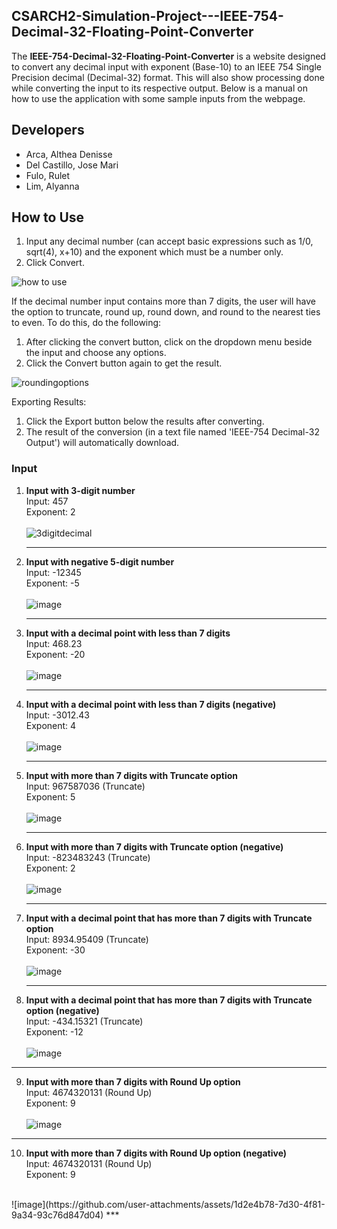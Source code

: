 <!-- ABOUT THE PROJECT -->
## CSARCH2-Simulation-Project---IEEE-754-Decimal-32-Floating-Point-Converter

The **IEEE-754-Decimal-32-Floating-Point-Converter** is a website designed to convert any decimal input with exponent (Base-10) to an IEEE 754 Single Precision decimal (Decimal-32) format. This will also show processing done while converting the input to its respective output. Below is a manual on how to use the application with some sample inputs from the webpage.

## Developers
* Arca, Althea Denisse<br>
* Del Castillo, Jose Mari<br>
* Fulo, Rulet<br>
* Lim, Alyanna<br>

<!-- GETTING STARTED -->
## How to Use
1. Input any decimal number (can accept basic expressions such as 1/0, sqrt(4), x+10) and the exponent which must be a number only.
2. Click Convert.

![how to use](https://github.com/user-attachments/assets/7cef6c05-6f2a-490b-bf40-a674edffd344)
   
If the decimal number input contains more than 7 digits, the user will have the option to truncate, round up, round down, and round to the nearest ties to even. To do this, do the following:
1. After clicking the convert button, click on the dropdown menu beside the input and choose any options.
2. Click the Convert button again to get the result.

![roundingoptions](https://github.com/user-attachments/assets/62b328a4-c430-4b40-865a-8aafda7a58de)

Exporting Results:
1. Click the Export button below the results after converting.
2. The result of the conversion (in a text file named 'IEEE-754 Decimal-32 Output') will automatically download.


### Input

1. **Input with 3-digit number** <br>
      Input: 457<br>
      Exponent: 2<br>
   <br>
   ![3digitdecimal](https://github.com/user-attachments/assets/9ac5b182-c851-44a9-adc8-c231c167cc4f)
   ***
2. **Input with negative 5-digit number** <br>
      Input: -12345<br>
      Exponent: -5<br>
   <br>
  ![image](https://github.com/user-attachments/assets/f555bed5-d221-4045-a982-7de12a77e4b3)
   ***
3. **Input with a decimal point with less than 7 digits** <br>
      Input: 468.23<br>
      Exponent: -20<br>
   <br>
   ![image](https://github.com/user-attachments/assets/2f4c70bf-064a-4829-ae2b-022fead227dd)
   ***
4. **Input with a decimal point with less than 7 digits (negative)** <br>
      Input: -3012.43<br>
      Exponent: 4<br>
   <br>
  ![image](https://github.com/user-attachments/assets/2d567977-50e7-495a-9d1e-dfae8dca9690)
   ***
5. **Input with more than 7 digits with Truncate option** <br>
      Input: 967587036 (Truncate)<br>
      Exponent: 5<br>
   <br>
   ![image](https://github.com/user-attachments/assets/4fc32014-1b83-43f5-914c-d12c2151e728)
   ***
6. **Input with more than 7 digits with Truncate option (negative)** <br>
      Input: -823483243 (Truncate)<br>
      Exponent: 2<br>
   <br>
   ![image](https://github.com/user-attachments/assets/50cd91b9-7496-4072-8c95-b640190838fc)
   ***
7. **Input with a decimal point that has more than 7 digits with Truncate option** <br>
      Input: 8934.95409 (Truncate)<br>
      Exponent: -30<br>
   <br>
  ![image](https://github.com/user-attachments/assets/fabaea04-f2a4-4b1c-8c27-264972fdc590)
   ***
8. **Input with a decimal point that has more than 7 digits with Truncate option (negative)** <br>
      Input: -434.15321 (Truncate)<br>
      Exponent: -12<br>
   <br>
![image](https://github.com/user-attachments/assets/3ebfd994-d958-4a4c-9860-038cb137b4ee)
***
9. **Input with more than 7 digits with Round Up option** <br>
      Input: 4674320131 (Round Up)<br>
      Exponent: 9<br>
   <br>
 ![image](https://github.com/user-attachments/assets/5afef646-e5ea-4ae5-90aa-26b9c3dd87e4)
 ***

10. **Input with more than 7 digits with Round Up option (negative)** <br>
      Input: 4674320131 (Round Up)<br>
      Exponent: 9<br>
   <br>
 ![image](https://github.com/user-attachments/assets/1d2e4b78-7d30-4f81-9a34-93c76d847d04)
 ***
 





